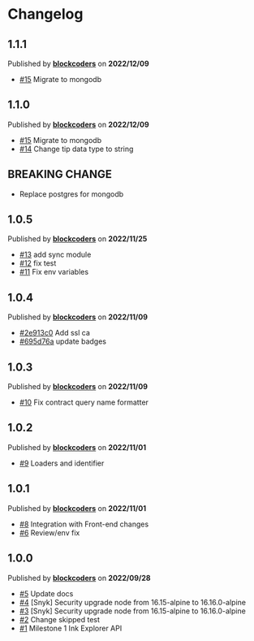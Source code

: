 # Changelog

## 1.1.1
Published by **[blockcoders](https://github.com/blockcoders)** on **2022/12/09**
- [#15](https://github.com/blockcoders/nestjs-ethers/pull/15) Migrate to mongodb

## 1.1.0
Published by **[blockcoders](https://github.com/blockcoders)** on **2022/12/09**
- [#15](https://github.com/blockcoders/nestjs-ethers/pull/15) Migrate to mongodb
- [#14](https://github.com/blockcoders/nestjs-ethers/pull/14) Change tip data type to string 

## BREAKING CHANGE
- Replace postgres for mongodb

## 1.0.5
Published by **[blockcoders](https://github.com/blockcoders)** on **2022/11/25**
- [#13](https://github.com/blockcoders/nestjs-ethers/pull/13) add sync module
- [#12](https://github.com/blockcoders/nestjs-ethers/pull/12) fix test
- [#11](https://github.com/blockcoders/nestjs-ethers/pull/11) Fix env variables

## 1.0.4
Published by **[blockcoders](https://github.com/blockcoders)** on **2022/11/09**
- [#2e913c0](https://github.com/blockcoders/ink-substrate-explorer-api/commit/2e913c0bd7442116e93d44e38c2131b3cb4ae38c) Add ssl ca
- [#695d76a](https://github.com/blockcoders/ink-substrate-explorer-api/commit/695d76aba46dedbbd08f41ba378b2dcc75a0e61d) update badges

## 1.0.3
Published by **[blockcoders](https://github.com/blockcoders)** on **2022/11/09**
- [#10](https://github.com/blockcoders/nestjs-ethers/pull/10) Fix contract query name formatter

## 1.0.2
Published by **[blockcoders](https://github.com/blockcoders)** on **2022/11/01**
- [#9](https://github.com/blockcoders/nestjs-ethers/pull/9) Loaders and identifier

## 1.0.1
Published by **[blockcoders](https://github.com/blockcoders)** on **2022/11/01**
- [#8](https://github.com/blockcoders/nestjs-ethers/pull/8) Integration with Front-end changes
- [#6](https://github.com/blockcoders/nestjs-ethers/pull/6) Review/env fix

## 1.0.0
Published by **[blockcoders](https://github.com/blockcoders)** on **2022/09/28**
- [#5](https://github.com/blockcoders/ink-substrate-explorer-api/pull/5) Update docs
- [#4](https://github.com/blockcoders/ink-substrate-explorer-api/pull/4) [Snyk] Security upgrade node from 16.15-alpine to 16.16.0-alpine 
- [#3](https://github.com/blockcoders/ink-substrate-explorer-api/pull/3) [Snyk] Security upgrade node from 16.15-alpine to 16.16.0-alpine
- [#2](https://github.com/blockcoders/ink-substrate-explorer-api/pull/2) Change skipped test
- [#1](https://github.com/blockcoders/ink-substrate-explorer-api/pull/1) Milestone 1 Ink Explorer API
